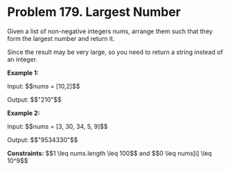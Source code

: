 # Problem 179. Largest Number
<body>
<p>Given a list of non-negative integers nums, arrange them such that they form the largest number and return it.</p>
<p>Since the result may be very large, so you need to return a string instead of an integer.</p>
<p><b>Example 1:</b></p>
<p>Input: $$nums = [10,2]$$</p>
<p>Output: $$"210"$$</p>
<p><b>Example 2:</b></p>
<p>Input: $$nums = [3, 30, 34, 5, 9]$$</p>
<p>Output: $$"9534330"$$</p>
<p><b>Constraints:</b> $$1 \leq nums.length \leq 100$$ and $$0 \leq nums[i] \leq 10^9$$</p>
</body>
